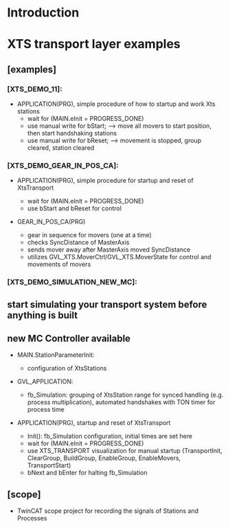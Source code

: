 # Introduction 
# XTS transport layer examples

## [examples]
 
### [XTS_DEMO_11]: 
- APPLICATION(PRG), simple procedure of how to startup and work Xts stations
  - wait for (MAIN.eInit = PROGRESS_DONE)
  - use manual write for bStart; --> move all movers to start position, then start handshaking stations
  - use manual write for bReset; --> movement is stopped, group cleared, station cleared

### [XTS_DEMO_GEAR_IN_POS_CA]:
- APPLICATION(PRG), simple procedure for startup and reset of XtsTransport
  - wait for (MAIN.eInit = PROGRESS_DONE)
  - use bStart and bReset for control
  
- GEAR_IN_POS_CA(PRG)
  - gear in  sequence for movers (one at a time)
  - checks SyncDistance of MasterAxis
  - sends mover away after MasterAxis moved SyncDistance
  - utilizes GVL_XTS.MoverCtrl/GVL_XTS.MoverState for control and movements of movers

### [XTS_DEMO_SIMULATION_NEW_MC]:
## start simulating your transport system before anything is built ##
## new MC Controller available ##
- MAIN.StationParameterInit:
  - configuration of XtsStations
 
- GVL_APPLICATION:
  - fb_Simulation: grouping of XtsStation range for synced handling (e.g. process multiplication), automated handshakes with TON timer for process time
  
- APPLICATION(PRG), startup and reset of XtsTransport
  - Init(): fb_Simulation configuration, initial times are set here
  - wait for (MAIN.eInit = PROGRESS_DONE)
  - use XTS_TRANSPORT visualization for manual startup (TransportInit, ClearGroup, BuildGroup, EnableGroup, EnableMovers, TransportStart)
  - bNext and bEnter for halting fb_Simulation

## [scope]
- TwinCAT scope project for recording the signals of Stations and Processes

